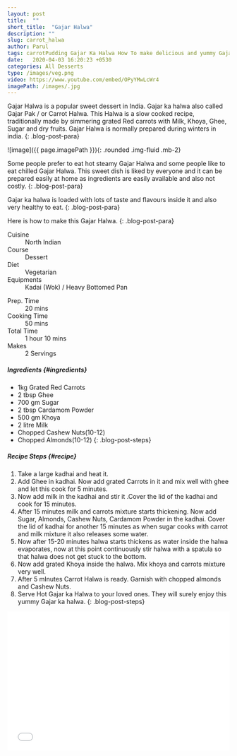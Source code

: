 ```yaml
---
layout: post
title:  ""
short_title:  "Gajar Halwa"
description: ""
slug: carrot_halwa
author: Parul
tags: carrotPudding Gajar Ka Halwa How To make delicious and yummy Gajar ka halwa Carrot Halwa Gajar Pak Indian famous dessert Sweet dish indian popular gajar ka halwa Carrots khoya halwa condensed milk carrots halwa dryfruits carrots halwa winter special dessert ghee rich gajar halwa northindianstyle gajar ka halwa homemade style gajar ka halwaRed carrots Dessert Red carrots halwa recipe foodyindianmom
date:   2020-04-03 16:20:23 +0530
categories: All Desserts
type: /images/veg.png
video: https://www.youtube.com/embed/OPyYMwLcWr4
imagePath: /images/.jpg
---
```


Gajar Halwa is a popular sweet dessert in India. Gajar ka halwa also called Gajar Pak / or Carrot Halwa. This Halwa is a slow cooked recipe, traditionally made by simmering grated  Red carrots with Milk, Khoya, Ghee, Sugar and dry fruits. Gajar Halwa is normally prepared during winters in india.
{: .blog-post-para}

![image]({{ page.imagePath }}){: .rounded .img-fluid .mb-2}

Some people prefer to eat hot steamy Gajar Halwa and some people like to eat chilled Gajar Halwa. This sweet dish is liked by everyone and it can be prepared easily at home as ingredients are easily available and also not costly.
{: .blog-post-para}

Gajar ka halwa is loaded with lots of taste and flavours inside it and also very healthy to eat.
{: .blog-post-para}

Here is how to make this Gajar Halwa.
{: .blog-post-para}

<div class="row">
    <div class="col-md-6">
        <dl class="row">
            <dt class="col-sm-4">Cuisine</dt><dd class="col-sm-7">North Indian</dd>
            <dt class="col-sm-4">Course</dt><dd class="col-sm-7">Dessert</dd>
            <dt class="col-sm-4">Diet</dt><dd class="col-sm-7">Vegetarian</dd>
            <dt class="col-sm-4">Equipments</dt><dd class="col-sm-7">Kadai (Wok) / Heavy Bottomed Pan</dd>
        </dl>
    </div>
    <div class="col-md-6">
        <dl class="row">
            <dt class="col-sm-5">Prep. Time</dt><dd class="col-sm-7">20 mins</dd>
            <dt class="col-sm-5">Cooking Time</dt><dd class="col-sm-7">50 mins</dd>
            <dt class="col-sm-5">Total Time</dt><dd class="col-sm-7">1 hour 10 mins</dd>
            <dt class="col-sm-5">Makes</dt><dd class="col-sm-7">2 Servings</dd>
        </dl>
    </div>
</div>

##### **Ingredients** {#ingredients}
- 1kg Grated Red Carrots
- 2 tbsp Ghee
- 700 gm Sugar
- 2 tbsp Cardamom Powder
- 500 gm Khoya
- 2 litre Milk
- Chopped Cashew Nuts(10-12)
- Chopped Almonds(10-12)
{: .blog-post-steps}

##### **Recipe Steps** {#recipe}
1. Take a large kadhai and heat it.
1. Add Ghee in kadhai. Now add grated Carrots in it and mix well with ghee and let this cook for 5 minutes.
1. Now add milk in the kadhai and stir it .Cover the lid of the kadhai and cook for 15 minutes.
1. After 15 minutes milk and carrots mixture starts thickening. Now add Sugar, Almonds, Cashew Nuts, Cardamom Powder in the kadhai. Cover the lid of kadhai for another 15 minutes as when sugar cooks with carrot and milk mixture it also releases some water.
1. Now after 15-20 minutes halwa starts thickens as water inside the halwa evaporates, now at this point continuously stir halwa with a spatula so that halwa does not get stuck to the bottom.
1. Now add grated Khoya inside the halwa. Mix khoya and carrots mixture very well.
1. After 5 mInutes Carrot Halwa is ready. Garnish with chopped almonds and Cashew Nuts.
1. Serve Hot Gajar ka Halwa to your loved ones. They will surely enjoy this yummy Gajar ka halwa.
{: .blog-post-steps}

<div class="row" id="video">
    <div class="col-md-12">
        <div class="embed-responsive embed-responsive-16by9">
            <iframe width="100%" height="315" src="{{page.video}}" frameborder="0" allow="accelerometer; autoplay; encrypted-media; gyroscope; picture-in-picture" allowfullscreen></iframe>
        </div>
    </div>
</div>
<br>